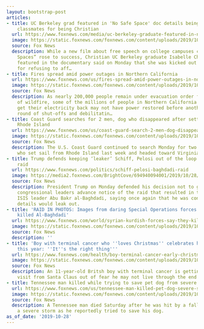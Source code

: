 ```yaml
---
layout: bootstrap-post
articles:
- title: UC Berkeley grad featured in 'No Safe Space' doc details being shunned by
    classmates for being Christian
  url: https://www.foxnews.com/media/uc-berkeley-graduate-featured-in-no-safe-space-documentary-details-being-shunned-by-classmates-for-being-christian
  image: https://static.foxnews.com/foxnews.com/content/uploads/2019/10/Screen-Shot-2019-10-28-at-9.18.30-AM.png
  source: Fox News
  description: While a new film about free speech on college campuses called “No Safe
    Spaces” rose to success, Christian UC Berkeley graduate Isabelle Chow who was
    featured in the documentary said on Monday that she was kicked out of campus organizations
    for refusing to aff…
- title: Fires spread amid power outages in Northern California
  url: https://www.foxnews.com/us/fires-spread-amid-power-outages-in-northern-california
  image: https://static.foxnews.com/foxnews.com/content/uploads/2019/10/california15.jpg
  source: Fox News
  description: As nearly 200,000 people remain under evacuation order from threat
    of wildfire, some of the millions of people in Northern California on track to
    get their electricity back may not have power restored before another possible
    round of shut-offs and debilitatin…
- title: Coast Guard searches for 2 men, dog who disappeared after setting sail from
    Rhode Island
  url: https://www.foxnews.com/us/coast-guard-search-2-men-dog-disappeared-rhode-island
  image: https://static.foxnews.com/foxnews.com/content/uploads/2019/10/4425a1e0-dog-1.jpg
  source: Fox News
  description: The U.S. Coast Guard continued to search Monday for two men and a dog
    who set sail from Rhode Island last week and headed toward Virginia.
- title: Trump defends keeping ‘leaker’ Schiff, Pelosi out of the loop on al-Baghdadi
    raid
  url: https://www.foxnews.com/politics/schiff-pelosi-baghdadi-raid
  image: https://media2.foxnews.com/BrightCove/694940094001/2019/10/28/694940094001_6098458793001_6098457924001-vs.jpg
  source: Fox News
  description: President Trump on Monday defended his decision not to give Democratic
    congressional leaders advance notice of the raid that resulted in the death of
    ISIS leader Abu Bakr al-Baghdadi, saying once again that he was concerned the
    details would leak out.
- title: 'RAID IN PHOTOS: Images from daring Special Operations forces mission that
    killed Al-Baghdadi'
  url: https://www.foxnews.com/world/syrian-kurdish-forces-say-they-killed-close-al-baghdadi-aide
  image: https://static.foxnews.com/foxnews.com/content/uploads/2019/10/Baghdadi-compound-7.jpg
  source: Fox News
  description: ''
- title: 'Boy with terminal cancer who ''loves Christmas'' celebrates holiday early
    this year: ''It''s the right thing'''
  url: https://www.foxnews.com/health/boy-terminal-cancer-early-christmas
  image: https://static.foxnews.com/foxnews.com/content/uploads/2019/10/christmas-now-f-429225.jpg
  source: Fox News
  description: An 11-year-old Britsh boy with terminal cancer is getting an early
    visit from Santa Claus out of fear he may not live through the end of the year.
- title: Tennessee man killed while trying to save pet dog from severe storm
  url: https://www.foxnews.com/us/tennessee-man-killed-pet-dog-severe-storm
  image: https://static.foxnews.com/foxnews.com/content/uploads/2019/10/wood.jpg
  source: Fox News
  description: A Tennessee man died Saturday after he was hit by a falling tree during
    a severe storm as he reportedly tried to save his dog.
as_of_date: '2019-10-28'
---
```


